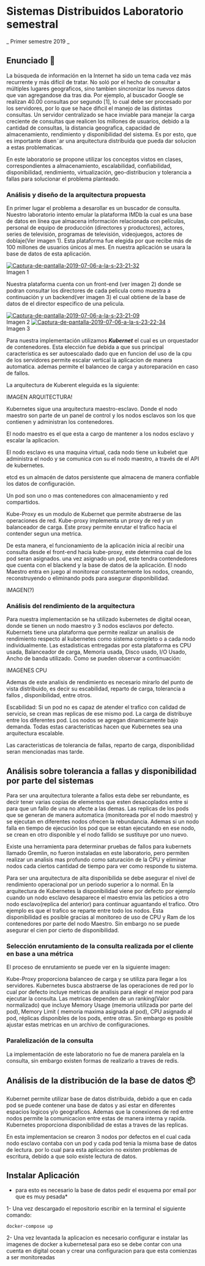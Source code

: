 # Sistemas Distribuidos Laboratorio semestral

_ Primer semestre 2019 _

## Enunciado 📖


La búsqueda de información en la Internet ha sido un tema cada vez más recurrente y más difícil de tratar. No soló por el hecho de consultar a
múltiples lugares geograficos, sino tambien sincronizar los nuevos datos que
van agregandose  dıa tras dıa. Por ejemplo, al buscador Google se realizan
40.00 consultas por segundo [1], lo cual debe ser procesado por los servidores,
por lo que se hace difıcil el manejo de las distintas consultas.
Un servidor centralizado se hace inviable para manejar la carga creciente
de consultas que realicen los millones de usuarios, debido a la cantidad de
consultas, la distancia geografica,  capacidad de almacenamiento, rendimiento
y disponibilidad del sistema. Es por esto, que es importante disen˜ar una
arquitectura distribuida que pueda dar solucion a estas problematicas.

En este laboratorio se propone utilizar los conceptos vistos en clases,
correspondientes a almacenamiento, escalabilidad, confiabilidad, disponibilidad, rendimiento, virtualización, geo-distribucion y tolerancia a fallas para
solucionar el problema planteado.



### Análisis y diseño de la arquitectura propuesta 

En primer lugar el problema a desarollar es un buscador de consulta. Nuestro laboratorio intento emular la plataforma IMDb la cual es una base de datos en línea que almacena información relacionada con películas, personal de equipo de producción (directores y productores), actores, series de televisión, programas de televisión, videojuegos, actores de doblaje(Ver imagen 1). Esta plataforma fue elegida por que recibe más de 100 millones de usuarios únicos al mes. En nuestra aplicación se usara la base de datos de esta aplicación. 


<a href="https://ibb.co/hVP39pg"><img src="https://i.ibb.co/TtV92zw/Captura-de-pantalla-2019-07-06-a-la-s-23-21-32.png" alt="Captura-de-pantalla-2019-07-06-a-la-s-23-21-32" border="0"></a> <br>Imagen 1

Nuestra plataforma cuenta con un front-end (ver imagen 2) donde se podran consultar los directores de cada pelicula como muestra a continuación y un backend(ver imagen 3) el cual obtiene de la base de datos de el director especifico de una pelicula.

<a href="https://ibb.co/V3QLGX1"><img src="https://i.ibb.co/x3f2bVk/Captura-de-pantalla-2019-07-06-a-la-s-23-21-09.png" alt="Captura-de-pantalla-2019-07-06-a-la-s-23-21-09" border="0"></a> <br>
Imagen 2
<a href="https://ibb.co/vHPH5Lp"><img src="https://i.ibb.co/47T7y4z/Captura-de-pantalla-2019-07-06-a-la-s-23-22-34.png" alt="Captura-de-pantalla-2019-07-06-a-la-s-23-22-34" border="0"></a><br>
Imagen 3


Para nuestra implementación utilizamos ***Kubernet*** el cual es un orquestador de contenedores. Esta elección fue debida a que sus principal caracteristica es ser autoescalado dado que en funcion del uso de la cpu de los servidores permite escalar vertical la aplicacion de manera automatica. ademas permite el balanceo de carga y autoreparación en caso de fallos.

La arquitectura de Kuberent eleguida es la siguiente:

IMAGEN ARQUITECTURA!


Kubernetes sigue una arquitectura maestro-esclavo. Donde el nodo maestro son parte de  un panel de control y los nodos esclavos son los que contienen y  administran los contenedores.

El nodo maestro es el que esta a cargo de mantener a los nodos esclavo y escalar la aplicacion.

El nodo esclavo es una maquina virtual, cada nodo tiene un kubelet que administra el nodo y se comunica con su el nodo maestro, a través de el API de kubernetes. 

etcd es un almacén de datos persistente que almacena de manera confiable los datos de configuración.

Un pod son uno o mas contenedores con almacenamiento y red compartidos. 

Kube-Proxy es un modulo de Kubernet que permite abstraerse de las operaciones de red. Kube-proxy implementa un proxy de red y un balanceador de carga.  Este proxy permite enrutar el trafico hacia el contender segun una metrica.

De esta manera, el funcionamiento de la aplicación inicia al recibir una consulta desde el front-end hacia kube-proxy, este determina cual de los pod seran asignados. una vez asignado un pod, este tendra contendedores que cuenta con el blackend y la base de datos de la aplicación. El nodo Maestro entra en juego al monitorear constantemente los nodos, creando, reconstruyendo o eliminando pods para asegurar disponibilidad.



IMAGEN(?)


### Análisis del rendimiento de la arquitectura

Para nuestra implementación se ha utilizado kubernetes de digital ocean, donde se tienen un nodo maestro y 3 nodos esclavos por defecto. Kubernets tiene una plataforma que permite realizar un analisis de rendimiento respecto al kubernetes como sistema completo o a cada nodo individualmente. Las estadisticas entregadas por esta plataforma es CPU usada, Balanceador de carga, Memoria usada, Disco usado, I/O Usado, Ancho de banda utilizado. Como se pueden observar a continuación:

IMAGENES CPU


Ademas de este analisis de rendimiento es necesario mirarlo del punto de vista distribuido, es decir su escabilidad,  reparto de carga, tolerancia a fallos , disponibilidad, entre otros.


Escabilidad: Si un pod no es capaz de atender el trafico con calidad de servicio, se crean mas replicas de ese mismo pod.  La carga de distribuye entre los diferentes pod. Los nodos se agregan dinamicamente bajo demanda. Todas estas caracteristicas hacen que Kubernetes sea una arquitectura escalable. 

Las caracteristicas de tolerancia de fallas, reparto de carga, disponibilidad seran mencionadas mas tarde.


## Análisis sobre tolerancia a fallas y disponibilidad por parte del sistemas 

Para ser una arquitectura tolerante a fallos esta debe ser rebundante, es decir tener varias copias de elementos que esten desacoplados entre si para que un fallo de una no afecte  a las demas.  Las replicas de los pods que se generan de manera automatica (monitoreada por el nodo maestro) y se ejecutan en diferentes nodos ofrecen la rebundancia. Ademas si un nodo falla en tiempo de ejecución los pod que se estan ejecutando en ese nodo, se crean en otro disponible y el nodo fallido se sustituye por uno nuevo.

Existe una herramienta para determinar  pruebas de fallos para kubernets llamado Gremlin, no fueron instaladas en este laboratorio, pero permiten realizar un analisis mas profundo como saturación de la CPU y eliminar nodos cada ciertos cantidad de tiempo para ver como responde tu sistema. 

Para ser una arquitectura de alta disponibilida  se debe asegurar el nivel de rendimiento operacional por un periodo superior a lo normal. En la arquitectura de Kubernetes la disponibilidad viene por defecto por ejemplo cuando un nodo esclavo desaparece el maestro envia las peticios a otro nodo esclavo(replica del anterior) para continuar aguantando el trafico. Otro ejemplo es que el trafico se reparte entre todo los nodos. Esta disponibilidad es posible gracias al monitoreo de uso de CPU y Ram de los contenedores por parte del nodo Maestro. Sin embargo no se puede asegurar el cien por cierto de disponibilidad. 


### Selección enrutamiento de la consulta realizada por el cliente en base a una métrica 

 El proceso de enrutamiento se puede ver en la siguiente imagen:


 Kube-Proxy proporciona balanceo de carga y se utiliza para llegar a los servidores. Kubernetes busca abstraerse de las operaciones de red por lo cual por defecto incluye metricas de analisis para elegir el mejor pod para ejecutar la consulta. Las metricas dependen de un ranking(Valor normalizado) que incluye Memory Usage (memoria utilizada por parte del pod), Memory Limit ( memoria maxima asignada al pod), CPU asignado al pod, réplicas disponibles de los pods, entre otras.  Sin embargo es posible ajustar estas metricas en un archivo de configuraciones.


### Paralelización de la consulta 

La implementación de este laboratorio no fue de manera paralela en la consulta, sin embargo existen formas de realizarlo a traves de redis.



## Análisis de la distribución de la base de datos 📦

Kubernet permite utilizar base de datos distribuida, debido a que en cada pod se puede contener una base de datos y asi estar en diferentes espacios logicos y/o geograficos. Ademas que la conexiones de red entre nodos permite la comunicacion entre estas de manera interna y rapida. Kubernetes proporciona disponibilidad de estas a traves de las replicas. 

En esta implementacion se crearon 3 nodos por defectos en el cual cada nodo esclavo contaba con un pod y cada pod tenia la misma base de datos de lectura.
por lo cual para esta aplicacion no existen problemas de escritura, debido a que solo existe lectura de datos. 

## Instalar Aplicación

* para esto es necesario la base de datos pedir el esquema por email por que es muy pesada*


1- Una vez descargado el repositorio escribir en la terminal el siguiente comando: 

```
docker-compose up
```


2- Una vez levantada la aplicacion  es necesario configurar e instalar las imagenes de docker a kubernetesal para eso se debe contar con una cuenta en digital ocean y crear una configuracion para que esta comienzas a ser monitoreadas 




